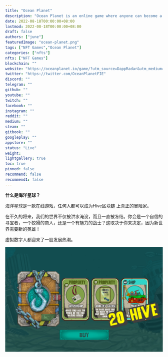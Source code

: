 ```yaml
---
title: "Ocean Planet"
description: "Ocean Planet is an online game where anyone can become a true adventurer made on the Hive Blockchain"
date: 2022-08-18T00:00:00+08:00
lastmod: 2022-08-18T00:00:00+08:00
draft: false
authors: ["june"]
featuredImage: "ocean-planet.png"
tags: ["NFT Games","Ocean Planet"]
categories: ["nfts"]
nfts: ["NFT Games"]
blockchain: ""
website: "https://oceanplanet.io/game/?utm_source=DappRadar&utm_medium=deeplink&utm_campaign=visit-website"
twitter: "https://twitter.com/OceanPlanetFIE"
discord: ""
telegram: ""
github: ""
youtube: ""
twitch: ""
facebook: ""
instagram: ""
reddit: ""
medium: ""
steam: ""
gitbook: ""
googleplay: ""
appstore: ""
status: "Live"
weight: 
lightgallery: true
toc: true
pinned: false
recommend: false
recommend1: false
---
```


**什么是海洋星球？**

海洋星球是一款在线游戏，任何人都可以成为Hive区块链&nbsp;上真正的冒险家。

在不久的将来，我们的世界不仅被洪水淹没，而且一直被冻结。你会是一个自信的寻宝者，一个狡猾的商人，还是一个有魅力的战士？这取决于你来决定，因为新世界需要新的英雄！

虚拟数字人都迎来了一股发展热潮。

![img](15.png)